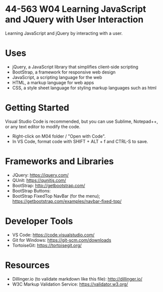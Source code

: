 # 44-563 W04 Learning JavaScript and JQuery with User Interaction

Learning JavaScript and jQuery by interacting with a user. 

# Uses

- jQuery, a JavaScript library that simplifies client-side scripting
- BootStrap, a framework for responsive web design 
- JavaScript, a scripting language for the web
- HTML, a markup language for web apps
- CSS, a style sheet language for styling markup languages such as html

# Getting Started

Visual Studio Code is recommended, but you can use Sublime, Notepad++, or any text editor to modify the code. 

- Right-click on M04 folder / "Open with Code".
- In VS Code, format code with SHIFT + ALT + f and CTRL-S to save.

# Frameworks and Libraries

- JQuery: https://jquery.com/
- QUnit: https://qunitjs.com/
- BootStrap: http://getbootstrap.com/
- BootStrap Buttons:
- BootStrap FixedTop NavBar (for the menu); https://getbootstrap.com/examples/navbar-fixed-top/

# Developer Tools

- VS Code: https://code.visualstudio.com/
- Git for Windows: https://git-scm.com/downloads
- TortoiseGit: https://tortoisegit.org/

# Resources

- Dillinger.io (to validate markdown like this file): http://dillinger.io/
- W3C Markup Validation Service: https://validator.w3.org/






